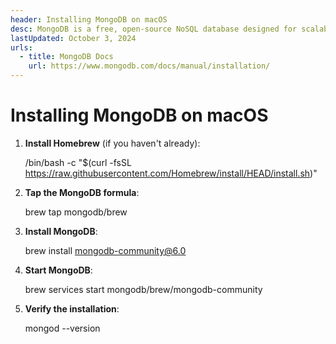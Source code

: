 ```yaml
---
header: Installing MongoDB on macOS
desc: MongoDB is a free, open-source NoSQL database designed for scalability and flexibility, storing data in a document-oriented format using JSON-like structures.
lastUpdated: October 3, 2024
urls:
  - title: MongoDB Docs
    url: https://www.mongodb.com/docs/manual/installation/
---
```



# Installing MongoDB on macOS

1. **Install Homebrew** (if you haven't already):

   /bin/bash -c "$(curl -fsSL https://raw.githubusercontent.com/Homebrew/install/HEAD/install.sh)"

2. **Tap the MongoDB formula**:

   brew tap mongodb/brew

3. **Install MongoDB**:

   brew install mongodb-community@6.0

4. **Start MongoDB**:

   brew services start mongodb/brew/mongodb-community

5. **Verify the installation**:

   mongod --version
